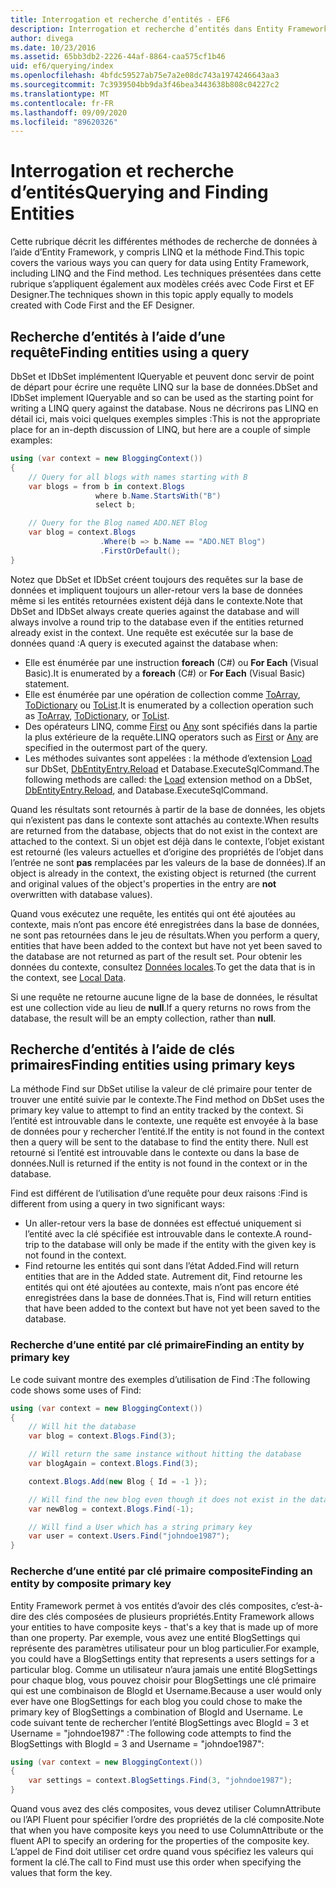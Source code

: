 ```yaml
---
title: Interrogation et recherche d’entités - EF6
description: Interrogation et recherche d’entités dans Entity Framework 6.
author: divega
ms.date: 10/23/2016
ms.assetid: 65bb3db2-2226-44af-8864-caa575cf1b46
uid: ef6/querying/index
ms.openlocfilehash: 4bfdc59527ab75e7a2e08dc743a1974246643aa3
ms.sourcegitcommit: 7c3939504bb9da3f46bea3443638b808c04227c2
ms.translationtype: MT
ms.contentlocale: fr-FR
ms.lasthandoff: 09/09/2020
ms.locfileid: "89620326"
---
```

# <a name="querying-and-finding-entities"></a><span data-ttu-id="40572-103">Interrogation et recherche d’entités</span><span class="sxs-lookup"><span data-stu-id="40572-103">Querying and Finding Entities</span></span>
<span data-ttu-id="40572-104">Cette rubrique décrit les différentes méthodes de recherche de données à l’aide d’Entity Framework, y compris LINQ et la méthode Find.</span><span class="sxs-lookup"><span data-stu-id="40572-104">This topic covers the various ways you can query for data using Entity Framework, including LINQ and the Find method.</span></span> <span data-ttu-id="40572-105">Les techniques présentées dans cette rubrique s’appliquent également aux modèles créés avec Code First et EF Designer.</span><span class="sxs-lookup"><span data-stu-id="40572-105">The techniques shown in this topic apply equally to models created with Code First and the EF Designer.</span></span>  

## <a name="finding-entities-using-a-query"></a><span data-ttu-id="40572-106">Recherche d’entités à l’aide d’une requête</span><span class="sxs-lookup"><span data-stu-id="40572-106">Finding entities using a query</span></span>  

<span data-ttu-id="40572-107">DbSet et IDbSet implémentent IQueryable et peuvent donc servir de point de départ pour écrire une requête LINQ sur la base de données.</span><span class="sxs-lookup"><span data-stu-id="40572-107">DbSet and IDbSet implement IQueryable and so can be used as the starting point for writing a LINQ query against the database.</span></span> <span data-ttu-id="40572-108">Nous ne décrirons pas LINQ en détail ici, mais voici quelques exemples simples :</span><span class="sxs-lookup"><span data-stu-id="40572-108">This is not the appropriate place for an in-depth discussion of LINQ, but here are a couple of simple examples:</span></span>  

``` csharp
using (var context = new BloggingContext())
{
    // Query for all blogs with names starting with B
    var blogs = from b in context.Blogs
                   where b.Name.StartsWith("B")
                   select b;

    // Query for the Blog named ADO.NET Blog
    var blog = context.Blogs
                    .Where(b => b.Name == "ADO.NET Blog")
                    .FirstOrDefault();
}
```  

<span data-ttu-id="40572-109">Notez que DbSet et IDbSet créent toujours des requêtes sur la base de données et impliquent toujours un aller-retour vers la base de données même si les entités retournées existent déjà dans le contexte.</span><span class="sxs-lookup"><span data-stu-id="40572-109">Note that DbSet and IDbSet always create queries against the database and will always involve a round trip to the database even if the entities returned already exist in the context.</span></span> <span data-ttu-id="40572-110">Une requête est exécutée sur la base de données quand :</span><span class="sxs-lookup"><span data-stu-id="40572-110">A query is executed against the database when:</span></span>  

- <span data-ttu-id="40572-111">Elle est énumérée par une instruction **foreach** (C#) ou **For Each** (Visual Basic).</span><span class="sxs-lookup"><span data-stu-id="40572-111">It is enumerated by a **foreach** (C#) or **For Each** (Visual Basic) statement.</span></span>  
- <span data-ttu-id="40572-112">Elle est énumérée par une opération de collection comme [ToArray](https://msdn.microsoft.com/library/bb298736), [ToDictionary](https://msdn.microsoft.com/library/system.linq.enumerable.todictionary) ou [ToList](https://msdn.microsoft.com/library/bb342261).</span><span class="sxs-lookup"><span data-stu-id="40572-112">It is enumerated by a collection operation such as [ToArray](https://msdn.microsoft.com/library/bb298736), [ToDictionary](https://msdn.microsoft.com/library/system.linq.enumerable.todictionary), or [ToList](https://msdn.microsoft.com/library/bb342261).</span></span>  
- <span data-ttu-id="40572-113">Des opérateurs LINQ, comme [First](https://msdn.microsoft.com/library/bb291976) ou [Any](https://msdn.microsoft.com/library/bb337697) sont spécifiés dans la partie la plus extérieure de la requête.</span><span class="sxs-lookup"><span data-stu-id="40572-113">LINQ operators such as [First](https://msdn.microsoft.com/library/bb291976) or [Any](https://msdn.microsoft.com/library/bb337697) are specified in the outermost part of the query.</span></span>  
- <span data-ttu-id="40572-114">Les méthodes suivantes sont appelées : la méthode d’extension [Load](https://msdn.microsoft.com/library/system.data.entity.dbextensions.load) sur DbSet, [DbEntityEntry.Reload](https://msdn.microsoft.com/library/system.data.entity.infrastructure.dbentityentry.reload.aspx) et Database.ExecuteSqlCommand.</span><span class="sxs-lookup"><span data-stu-id="40572-114">The following methods are called: the [Load](https://msdn.microsoft.com/library/system.data.entity.dbextensions.load) extension method on a DbSet, [DbEntityEntry.Reload](https://msdn.microsoft.com/library/system.data.entity.infrastructure.dbentityentry.reload.aspx), and Database.ExecuteSqlCommand.</span></span>  

<span data-ttu-id="40572-115">Quand les résultats sont retournés à partir de la base de données, les objets qui n’existent pas dans le contexte sont attachés au contexte.</span><span class="sxs-lookup"><span data-stu-id="40572-115">When results are returned from the database, objects that do not exist in the context are attached to the context.</span></span> <span data-ttu-id="40572-116">Si un objet est déjà dans le contexte, l’objet existant est retourné (les valeurs actuelles et d’origine des propriétés de l’objet dans l’entrée ne sont **pas** remplacées par les valeurs de la base de données).</span><span class="sxs-lookup"><span data-stu-id="40572-116">If an object is already in the context, the existing object is returned (the current and original values of the object's properties in the entry are **not** overwritten with database values).</span></span>  

<span data-ttu-id="40572-117">Quand vous exécutez une requête, les entités qui ont été ajoutées au contexte, mais n’ont pas encore été enregistrées dans la base de données, ne sont pas retournées dans le jeu de résultats.</span><span class="sxs-lookup"><span data-stu-id="40572-117">When you perform a query, entities that have been added to the context but have not yet been saved to the database are not returned as part of the result set.</span></span> <span data-ttu-id="40572-118">Pour obtenir les données du contexte, consultez [Données locales](xref:ef6/querying/local-data).</span><span class="sxs-lookup"><span data-stu-id="40572-118">To get the data that is in the context, see [Local Data](xref:ef6/querying/local-data).</span></span>  

<span data-ttu-id="40572-119">Si une requête ne retourne aucune ligne de la base de données, le résultat est une collection vide au lieu de **null**.</span><span class="sxs-lookup"><span data-stu-id="40572-119">If a query returns no rows from the database, the result will be an empty collection, rather than **null**.</span></span>  

## <a name="finding-entities-using-primary-keys"></a><span data-ttu-id="40572-120">Recherche d’entités à l’aide de clés primaires</span><span class="sxs-lookup"><span data-stu-id="40572-120">Finding entities using primary keys</span></span>  

<span data-ttu-id="40572-121">La méthode Find sur DbSet utilise la valeur de clé primaire pour tenter de trouver une entité suivie par le contexte.</span><span class="sxs-lookup"><span data-stu-id="40572-121">The Find method on DbSet uses the primary key value to attempt to find an entity tracked by the context.</span></span> <span data-ttu-id="40572-122">Si l’entité est introuvable dans le contexte, une requête est envoyée à la base de données pour y rechercher l’entité.</span><span class="sxs-lookup"><span data-stu-id="40572-122">If the entity is not found in the context then a query will be sent to the database to find the entity there.</span></span> <span data-ttu-id="40572-123">Null est retourné si l’entité est introuvable dans le contexte ou dans la base de données.</span><span class="sxs-lookup"><span data-stu-id="40572-123">Null is returned if the entity is not found in the context or in the database.</span></span>  

<span data-ttu-id="40572-124">Find est différent de l’utilisation d’une requête pour deux raisons :</span><span class="sxs-lookup"><span data-stu-id="40572-124">Find is different from using a query in two significant ways:</span></span>  

- <span data-ttu-id="40572-125">Un aller-retour vers la base de données est effectué uniquement si l’entité avec la clé spécifiée est introuvable dans le contexte.</span><span class="sxs-lookup"><span data-stu-id="40572-125">A round-trip to the database will only be made if the entity with the given key is not found in the context.</span></span>  
- <span data-ttu-id="40572-126">Find retourne les entités qui sont dans l’état Added.</span><span class="sxs-lookup"><span data-stu-id="40572-126">Find will return entities that are in the Added state.</span></span> <span data-ttu-id="40572-127">Autrement dit, Find retourne les entités qui ont été ajoutées au contexte, mais n’ont pas encore été enregistrées dans la base de données.</span><span class="sxs-lookup"><span data-stu-id="40572-127">That is, Find will return entities that have been added to the context but have not yet been saved to the database.</span></span>  
### <a name="finding-an-entity-by-primary-key"></a><span data-ttu-id="40572-128">Recherche d’une entité par clé primaire</span><span class="sxs-lookup"><span data-stu-id="40572-128">Finding an entity by primary key</span></span>  

<span data-ttu-id="40572-129">Le code suivant montre des exemples d’utilisation de Find :</span><span class="sxs-lookup"><span data-stu-id="40572-129">The following code shows some uses of Find:</span></span>  

``` csharp
using (var context = new BloggingContext())
{
    // Will hit the database
    var blog = context.Blogs.Find(3);

    // Will return the same instance without hitting the database
    var blogAgain = context.Blogs.Find(3);

    context.Blogs.Add(new Blog { Id = -1 });

    // Will find the new blog even though it does not exist in the database
    var newBlog = context.Blogs.Find(-1);

    // Will find a User which has a string primary key
    var user = context.Users.Find("johndoe1987");
}
```  

### <a name="finding-an-entity-by-composite-primary-key"></a><span data-ttu-id="40572-130">Recherche d’une entité par clé primaire composite</span><span class="sxs-lookup"><span data-stu-id="40572-130">Finding an entity by composite primary key</span></span>  

<span data-ttu-id="40572-131">Entity Framework permet à vos entités d’avoir des clés composites, c’est-à-dire des clés composées de plusieurs propriétés.</span><span class="sxs-lookup"><span data-stu-id="40572-131">Entity Framework allows your entities to have composite keys - that's a key that is made up of more than one property.</span></span> <span data-ttu-id="40572-132">Par exemple, vous avez une entité BlogSettings qui représente des paramètres utilisateur pour un blog particulier.</span><span class="sxs-lookup"><span data-stu-id="40572-132">For example, you could have a BlogSettings entity that represents a users settings for a particular blog.</span></span> <span data-ttu-id="40572-133">Comme un utilisateur n’aura jamais une entité BlogSettings pour chaque blog, vous pouvez choisir pour BlogSettings une clé primaire qui est une combinaison de BlogId et Username.</span><span class="sxs-lookup"><span data-stu-id="40572-133">Because a user would only ever have one BlogSettings for each blog you could chose to make the primary key of BlogSettings a combination of BlogId and Username.</span></span> <span data-ttu-id="40572-134">Le code suivant tente de rechercher l’entité BlogSettings avec BlogId = 3 et Username = "johndoe1987" :</span><span class="sxs-lookup"><span data-stu-id="40572-134">The following code attempts to find the BlogSettings with BlogId = 3 and Username = "johndoe1987":</span></span>  

``` csharp  
using (var context = new BloggingContext())
{
    var settings = context.BlogSettings.Find(3, "johndoe1987");
}
```  

<span data-ttu-id="40572-135">Quand vous avez des clés composites, vous devez utiliser ColumnAttribute ou l’API Fluent pour spécifier l’ordre des propriétés de la clé composite.</span><span class="sxs-lookup"><span data-stu-id="40572-135">Note that when you have composite keys you need to use ColumnAttribute or the fluent API to specify an ordering for the properties of the composite key.</span></span> <span data-ttu-id="40572-136">L’appel de Find doit utiliser cet ordre quand vous spécifiez les valeurs qui forment la clé.</span><span class="sxs-lookup"><span data-stu-id="40572-136">The call to Find must use this order when specifying the values that form the key.</span></span>  
